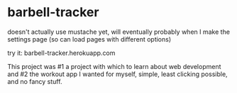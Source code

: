 # barbell-tracker
doesn't actually use mustache yet, will eventually probably when I make the settings page (so can load pages with
different options)

try it: barbell-tracker.herokuapp.com

This project was #1 a project with which to learn about web development and #2 the workout app I wanted for myself,
simple, least clicking possible, and no fancy stuff.
